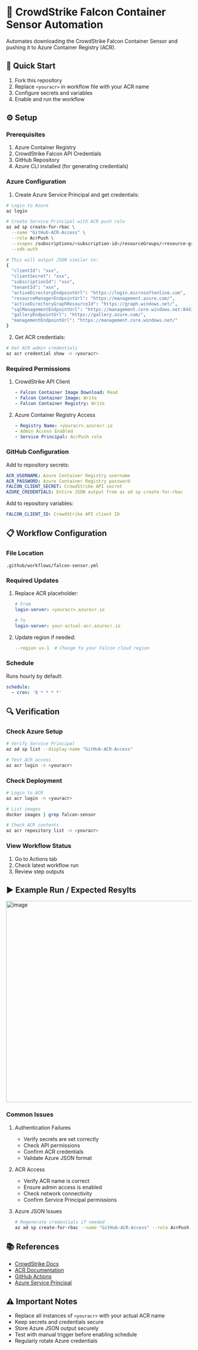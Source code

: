 
# 🦅 CrowdStrike Falcon Container Sensor Automation

Automates downloading the CrowdStrike Falcon Container Sensor and pushing it to Azure Container Registry (ACR).

## 🚀 Quick Start

1. Fork this repository
2. Replace `<youracr>` in workflow file with your ACR name
3. Configure secrets and variables
4. Enable and run the workflow

## ⚙️ Setup

### Prerequisites
1. Azure Container Registry
2. CrowdStrike Falcon API Credentials
3. GitHub Repository
4. Azure CLI installed (for generating credentials)

### Azure Configuration

1. Create Azure Service Principal and get credentials:
```bash
# Login to Azure
az login

# Create Service Principal with ACR push role
az ad sp create-for-rbac \
  --name "GitHub-ACR-Access" \
  --role AcrPush \
  --scopes /subscriptions/<subscription-id>/resourceGroups/<resource-group>/providers/Microsoft.ContainerRegistry/registries/<youracr> \
  --sdk-auth

# This will output JSON similar to:
{
  "clientId": "xxx",
  "clientSecret": "xxx",
  "subscriptionId": "xxx",
  "tenantId": "xxx",
  "activeDirectoryEndpointUrl": "https://login.microsoftonline.com",
  "resourceManagerEndpointUrl": "https://management.azure.com/",
  "activeDirectoryGraphResourceId": "https://graph.windows.net/",
  "sqlManagementEndpointUrl": "https://management.core.windows.net:8443/",
  "galleryEndpointUrl": "https://gallery.azure.com/",
  "managementEndpointUrl": "https://management.core.windows.net/"
}
```

2. Get ACR credentials:
```bash
# Get ACR admin credentials
az acr credential show -n <youracr>
```

### Required Permissions
1. CrowdStrike API Client
   ```yaml
   - Falcon Container Image Download: Read
   - Falcon Container Image: Write
   - Falcon Container Registry: Write
   ```

2. Azure Container Registry Access
   ```yaml
   - Registry Name: <youracr>.azurecr.io
   - Admin Access Enabled
   - Service Principal: AcrPush role
   ```

### GitHub Configuration
Add to repository secrets:
```yaml
ACR_USERNAME: Azure Container Registry username
ACR_PASSWORD: Azure Container Registry password
FALCON_CLIENT_SECRET: CrowdStrike API secret
AZURE_CREDENTIALS: Entire JSON output from az ad sp create-for-rbac
```

Add to repository variables:
```yaml
FALCON_CLIENT_ID: CrowdStrike API client ID
```

## 📋 Workflow Configuration

### File Location
`.github/workflows/falcon-sensor.yml`

### Required Updates
1. Replace ACR placeholder:
   ```yaml
   # From
   login-server: <youracr>.azurecr.io
   
   # To
   login-server: your-actual-acr.azurecr.io
   ```

2. Update region if needed:
   ```yaml
   --region us-1  # Change to your Falcon cloud region
   ```

### Schedule
Runs hourly by default:
```yaml
schedule:
  - cron: '0 * * * *'
```

## 🔍 Verification

### Check Azure Setup
```bash
# Verify Service Principal
az ad sp list --display-name "GitHub-ACR-Access"

# Test ACR access
az acr login -n <youracr>
```

### Check Deployment
```bash
# Login to ACR
az acr login -n <youracr>

# List images
docker images | grep falcon-sensor

# Check ACR contents
az acr repository list -n <youracr>
```

### View Workflow Status
1. Go to Actions tab
2. Check latest workflow run
3. Review step outputs

## ▶️ Example Run / Expected Resylts 

<img width="1012" height="544" alt="image" src="https://github.com/user-attachments/assets/e14e22d6-b7eb-40d2-b186-ef255512eabb" />

### Common Issues
1. Authentication Failures
   - Verify secrets are set correctly
   - Check API permissions
   - Confirm ACR credentials
   - Validate Azure JSON format

2. ACR Access
   - Verify ACR name is correct
   - Ensure admin access is enabled
   - Check network connectivity
   - Confirm Service Principal permissions

3. Azure JSON Issues
   ```bash
   # Regenerate credentials if needed
   az ad sp create-for-rbac --name "GitHub-ACR-Access" --role AcrPush --scopes /subscriptions/<subscription-id>/resourceGroups/<resource-group>/providers/Microsoft.ContainerRegistry/registries/<youracr> --sdk-auth
   ```

## 📚 References
- [CrowdStrike Docs](https://falcon.crowdstrike.com/documentation/146/falcon-container-security)
- [ACR Documentation](https://learn.microsoft.com/en-us/azure/container-registry/)
- [GitHub Actions](https://docs.github.com/en/actions)
- [Azure Service Principal](https://learn.microsoft.com/en-us/azure/active-directory/develop/app-objects-and-service-principals)

## ⚠️ Important Notes
- Replace all instances of `<youracr>` with your actual ACR name
- Keep secrets and credentials secure
- Store Azure JSON output securely
- Test with manual trigger before enabling schedule
- Regularly rotate Azure credentials

